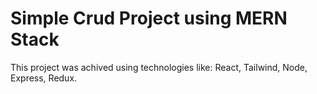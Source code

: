 # Simple Crud Project using MERN Stack

This project was achived using technologies like: React, Tailwind, Node, Express, Redux.
